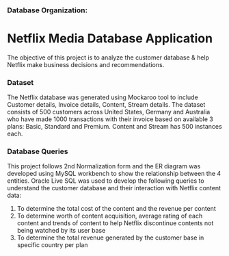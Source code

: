 ### Database Organization:
# Netflix Media Database Application 
The objective of this project is to analyze the customer database & help Netflix make business decisions and recommendations.

### Dataset

The Netflix database was generated using Mockaroo tool to include Customer details, Invoice details, Content, Stream details. The dataset consists of 500 customers across United States, Germany and Australia who have made 1000 transactions with their invoice based on available 3 plans: Basic, Standard and Premium. Content and Stream has 500 instances each.

### Database Queries

This project follows 2nd Normalization form and the ER diagram was developed using MySQL workbench to show the relationship between the 4 entities. Oracle Live SQL was used to develop the following queries to understand the customer database and their interaction with Netflix content data:
1. To determine the total cost of the content and the revenue per content 
2. To determine worth of content acquisition, average rating of each content and trends of content to help Netflix discontinue contents not being watched by its user base
3. To determine the total revenue generated by the customer base in specific country per plan

